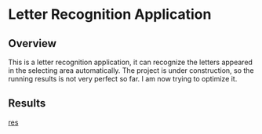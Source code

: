 # Letter Recognition Application

## Overview
This is a letter recognition application, it can recognize the letters appeared in the selecting area automatically. The project is under construction, so the running results is not very perfect so far. I am now trying to optimize it.

## Results

[res](./result2.jpeg)
